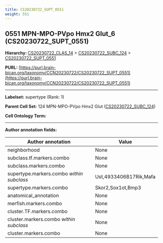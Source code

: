 ```yaml
---
title: CS20230722_SUPT_0551
weight: 551
---
```

## 0551 MPN-MPO-PVpo Hmx2 Glut_6 (CS20230722_SUPT_0551)
<b>Hierarchy: </b>
[CS20230722_CLAS_14](../CS20230722_CLAS_14) >
[CS20230722_SUBC_124](../CS20230722_SUBC_124) >
[CS20230722_SUPT_0551](../CS20230722_SUPT_0551)

**PURL:** [https://purl.brain-bican.org/taxonomy/CCN20230722/CS20230722_SUPT_0551](https://purl.brain-bican.org/taxonomy/CCN20230722/CS20230722_SUPT_0551)

---


**Labelset:** supertype (Rank: 1)

**Parent Cell Set:** 124 MPN-MPO-PVpo Hmx2 Glut ([CS20230722_SUBC_124](../CS20230722_SUBC_124))



**Cell Ontology Term:** 

[MARKER GENES.]: #


---

[TRANSFERRED ANNOTATIONS.]: #


[AUTHOR ANNOTATION FIELDS.]: #


**Author annotation fields:**

| Author annotation | Value |
|-------------------|-------|
|neighborhood|None|
|subclass.tf.markers.combo|None|
|subclass.markers.combo|None|
|supertype.markers.combo _within subclass_|Ust,4933406B17Rik,Mafa|
|supertype.markers.combo|Skor2,Sox1ot,Bmp3|
|anatomical_annotation|None|
|merfish.markers.combo|None|
|cluster.TF.markers.combo|None|
|cluster.markers.combo _within subclass_|None|
|cluster.markers.combo|None|
